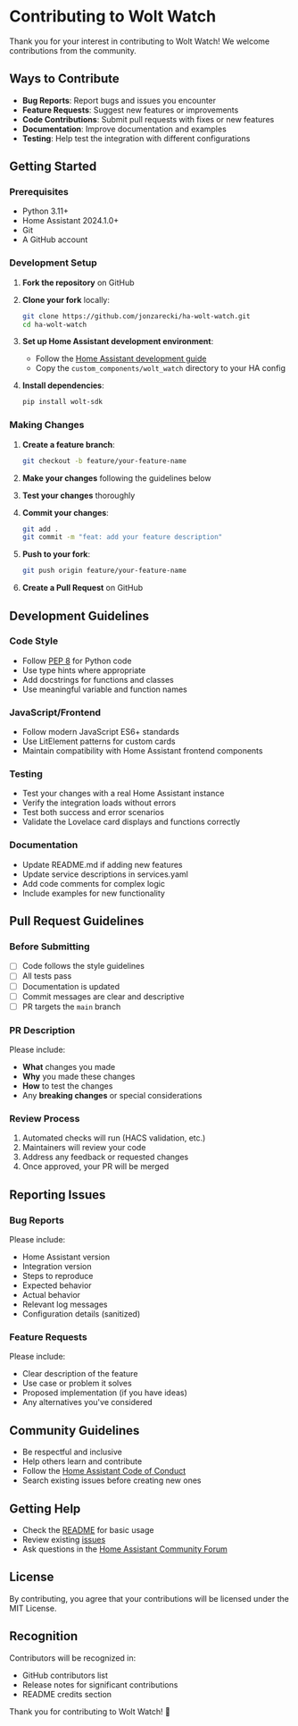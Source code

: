 # Contributing to Wolt Watch

Thank you for your interest in contributing to Wolt Watch! We welcome contributions from the community.

## Ways to Contribute

- **Bug Reports**: Report bugs and issues you encounter
- **Feature Requests**: Suggest new features or improvements
- **Code Contributions**: Submit pull requests with fixes or new features
- **Documentation**: Improve documentation and examples
- **Testing**: Help test the integration with different configurations

## Getting Started

### Prerequisites

- Python 3.11+
- Home Assistant 2024.1.0+
- Git
- A GitHub account

### Development Setup

1. **Fork the repository** on GitHub

2. **Clone your fork** locally:
   ```bash
   git clone https://github.com/jonzarecki/ha-wolt-watch.git
   cd ha-wolt-watch
   ```

3. **Set up Home Assistant development environment**:
   - Follow the [Home Assistant development guide](https://developers.home-assistant.io/docs/development_environment/)
   - Copy the `custom_components/wolt_watch` directory to your HA config

4. **Install dependencies**:
   ```bash
   pip install wolt-sdk
   ```

### Making Changes

1. **Create a feature branch**:
   ```bash
   git checkout -b feature/your-feature-name
   ```

2. **Make your changes** following the guidelines below

3. **Test your changes** thoroughly

4. **Commit your changes**:
   ```bash
   git add .
   git commit -m "feat: add your feature description"
   ```

5. **Push to your fork**:
   ```bash
   git push origin feature/your-feature-name
   ```

6. **Create a Pull Request** on GitHub

## Development Guidelines

### Code Style

- Follow [PEP 8](https://www.python.org/dev/peps/pep-0008/) for Python code
- Use type hints where appropriate
- Add docstrings for functions and classes
- Use meaningful variable and function names

### JavaScript/Frontend

- Follow modern JavaScript ES6+ standards
- Use LitElement patterns for custom cards
- Maintain compatibility with Home Assistant frontend components

### Testing

- Test your changes with a real Home Assistant instance
- Verify the integration loads without errors
- Test both success and error scenarios
- Validate the Lovelace card displays and functions correctly

### Documentation

- Update README.md if adding new features
- Update service descriptions in services.yaml
- Add code comments for complex logic
- Include examples for new functionality

## Pull Request Guidelines

### Before Submitting

- [ ] Code follows the style guidelines
- [ ] All tests pass
- [ ] Documentation is updated
- [ ] Commit messages are clear and descriptive
- [ ] PR targets the `main` branch

### PR Description

Please include:
- **What** changes you made
- **Why** you made these changes
- **How** to test the changes
- Any **breaking changes** or special considerations

### Review Process

1. Automated checks will run (HACS validation, etc.)
2. Maintainers will review your code
3. Address any feedback or requested changes
4. Once approved, your PR will be merged

## Reporting Issues

### Bug Reports

Please include:
- Home Assistant version
- Integration version
- Steps to reproduce
- Expected behavior
- Actual behavior
- Relevant log messages
- Configuration details (sanitized)

### Feature Requests

Please include:
- Clear description of the feature
- Use case or problem it solves
- Proposed implementation (if you have ideas)
- Any alternatives you've considered

## Community Guidelines

- Be respectful and inclusive
- Help others learn and contribute
- Follow the [Home Assistant Code of Conduct](https://github.com/home-assistant/core/blob/dev/CODE_OF_CONDUCT.md)
- Search existing issues before creating new ones

## Getting Help

- Check the [README](README.md) for basic usage
- Review existing [issues](https://github.com/jonzarecki/ha-wolt-watch/issues)
- Ask questions in the [Home Assistant Community Forum](https://community.home-assistant.io/)

## License

By contributing, you agree that your contributions will be licensed under the MIT License.

## Recognition

Contributors will be recognized in:
- GitHub contributors list
- Release notes for significant contributions
- README credits section

Thank you for contributing to Wolt Watch! 🍕